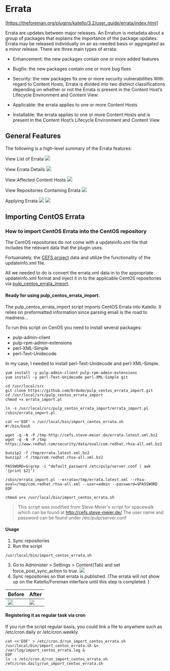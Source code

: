 # Errata
[https://theforeman.org/plugins/katello/3.2/user_guide/errata/index.html]

Errata are updates between major releases. An Erratum is metadata about a group of packages that explains the importance of the package updates. Errata may be released individually on an as-needed basis or aggregated as a minor release. There are three main types of errata:

* Enhancement: the new packages contain one or more added features
* Bugfix: the new packages contain one or more bug fixes
* Security: the new packages fix one or more security vulnerabilities
With regard to Content Hosts, Errata is divided into two distinct classifications depending on whether or not the Errata is present in the Content Host’s Lifecycle Environment and Content View:

* Applicable: the errata applies to one or more Content Hosts
* Installable: the errata applies to one or more Content Hosts and is present in the Content Host’s Lifecycle Environment and Content View

## General Features
The following is a high-level summary of the Errata features:

View List of Errata
![](images/foreman-errata-page.png)

View Errata Details
![](images/foreman-errata-detail.png)

View Affected Content Hosts
![](images/foreman-errata.png)

View Repositories Containing Errata
![](images/foreman-repo-errata.png)

Applying Errata
![](images/foreman-errata-apply.png)
![](images/foreman-errata-apply2.png)

## Importing CentOS Errata
### How to import CentOS Errata into the CentOS repository
The CentOS repositories do not come with a updateinfo.xml file that includes the relevant data that the plugin uses.

Fortuanately, the [CEFS project](http://cefs.steve-meier.de/) data and utilize the functionality of the updateinfo.xml file.

All we needed to do is convert the errata.xml data in to the appropriate updateinfo.xml format and inject it in to the applicable CentOS repositories via [pulp_centos_errata_import](https://github.com/brdude/pulp_centos_errata_import).

#### Ready for using pulp_centos_errata_import.
The pulp_centos_errata_import script imports CentOS Errata into Katello. It relies on preformatted information since parsing email is the road to madness...

To run this script on CenOS you need to install several packages:

- pulp-admin-client
- pulp-rpm-admin-extensions
- perl-XML-Simple
- perl-Text-Unidecode

In my case, I needed to install perl-Text-Unidecode and perl-XML-Simple.

```
yum install -y pulp-admin-client pulp-rpm-admin-extensions
yum install -y perl-Text-Unidecode perl-XML-Simple git

cd /usr/local/src
git clone https://github.com/brdude/pulp_centos_errata_import.git
cd /usr/local/src/pulp_centos_errata_import
chmod +x errata_import.pl

ln -s /usr/local/src/pulp_centos_errata_import/errata_import.pl /sbin/errata_import.pl

cat <<'EOF' > /usr/local/bin/import_centos_errata.sh
#!/bin/bash

wget -q -N -P /tmp http://cefs.steve-meier.de/errata.latest.xml.bz2
wget -q -N -P /tmp https://www.redhat.com/security/data/oval/com.redhat.rhsa-all.xml.bz2

bunzip2 -f /tmp/errata.latest.xml.bz2
bunzip2 -f /tmp/com.redhat.rhsa-all.xml.bz2

PASSWORD=$(grep -i ^default_password /etc/pulp/server.conf | awk '{print $2}')

/sbin/errata_import.pl --errata=/tmp/errata.latest.xml --rhsa-oval=/tmp/com.redhat.rhsa-all.xml --user=admin --password=$PASSWORD
EOF

chmod u+x /usr/local/bin/import_centos_errata.sh
```

> This script was modified from Steve Meier's script for spacewalk which can be found at http://cefs.steve-meier.de/
> The user name and password can be found under /etc/pulp/server.conf

#### Usage
1. Sync repositories
2. Run the script 
```
/usr/local/bin/import_centos_errata.sh
```
3. Go to Administer > Settings > Content(Tab) and set force_post_sync_action to true.
![](images/errata_settings.png)
4. Sync repositories so that errata is published. (The errata will not show up on the Katello/Foreman interface until this step is completed. )

|Before|After|
|---|---|
| ![](images/errata_before.png) | ![](images/errata_after.png) |


#### Registering it as regular task via cron
If you run the script regular basis, you could link a file to anywhere such as /etc/cron.daily or /etc/cron.weekly.

```
cat <<'EOF' > /etc/cron.d/run_import_centos_errata.sh
/usr/local/bin/import_centos_errata.sh &> /var/log/import_centos_errata.log &
EOF
ln -s /etc/cron.d/run_import_centos_errata.sh /etc/cron.daily/run_import_centos_errata.sh
```
